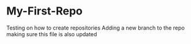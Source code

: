 # My-First-Repo
Testing on how to create repositories
Adding a new branch to the repo
making sure this file is also updated
